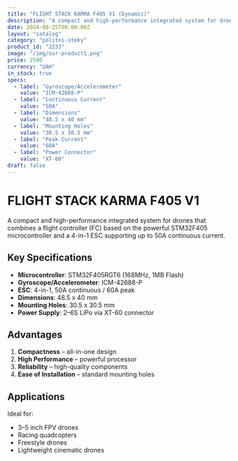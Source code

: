 ```yaml
---
title: "FLIGHT STACK KARMA F405 V1 (Dynamic)"
description: "A compact and high-performance integrated system for drones with STM32F405 microcontroller"
date: 2024-08-25T00:00:00Z
layout: "catalog"
category: "politni-steky"
product_id: "2233"
image: "/img/our-product1.png"
price: 2500
currency: "UAH"
in_stock: true
specs:
  - label: "Gyroscope/Accelerometer"
    value: "ICM-42688-P"
  - label: "Continuous Current"
    value: "50A"
  - label: "Dimensions"
    value: "48.5 x 40 mm"
  - label: "Mounting Holes"
    value: "30.5 x 30.5 mm"
  - label: "Peak Current"
    value: "60A"
  - label: "Power Connector"
    value: "XT-60"
draft: false
---
```


# FLIGHT STACK KARMA F405 V1

A compact and high-performance integrated system for drones that combines a flight controller (FC) based on the powerful STM32F405 microcontroller and a 4-in-1 ESC supporting up to 50A continuous current.

## Key Specifications

- **Microcontroller**: STM32F405RGT6 (168MHz, 1MB Flash)  
- **Gyroscope/Accelerometer**: ICM-42688-P  
- **ESC**: 4-in-1, 50A continuous / 60A peak  
- **Dimensions**: 48.5 x 40 mm  
- **Mounting Holes**: 30.5 x 30.5 mm  
- **Power Supply**: 2–6S LiPo via XT-60 connector  

## Advantages

1. **Compactness** – all-in-one design  
2. **High Performance** – powerful processor  
3. **Reliability** – high-quality components  
4. **Ease of Installation** – standard mounting holes  

## Applications

Ideal for:
- 3–5 inch FPV drones  
- Racing quadcopters  
- Freestyle drones  
- Lightweight cinematic drones  